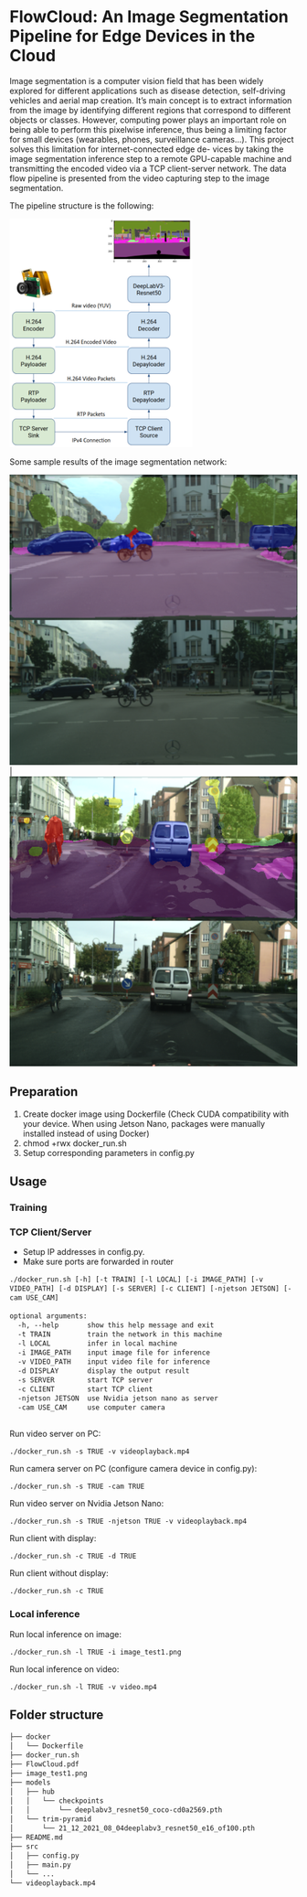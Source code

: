 # FlowCloud: An Image Segmentation Pipeline for Edge Devices in the Cloud

Image segmentation is a computer vision field that
has been widely explored for different applications such as disease
detection, self-driving vehicles and aerial map creation. It’s main
concept is to extract information from the image by identifying
different regions that correspond to different objects or classes.
However, computing power plays an important role on being able
to perform this pixelwise inference, thus being a limiting factor
for small devices (wearables, phones, surveillance cameras...).
This project solves this limitation for internet-connected edge de-
vices by taking the image segmentation inference step to a remote
GPU-capable machine and transmitting the encoded video via a
TCP client-server network. The data flow pipeline is presented
from the video capturing step to the image segmentation.

The pipeline structure is the following:

<img src="https://github.com/Dcasadoherraez/cloud-image-segmentation/blob/main/media/pipeline.png" alt="Structure of the pipeline" height="400"/>


Some sample results of the image segmentation network:

![](https://github.com/Dcasadoherraez/cloud-image-segmentation/blob/main/media/results1.png) | ![](https://github.com/Dcasadoherraez/cloud-image-segmentation/blob/main/media/results2.png)

## Preparation
1. Create docker image using Dockerfile (Check CUDA compatibility with your device. When using Jetson Nano, packages were manually installed instead of using Docker)
2. chmod +rwx docker_run.sh
3. Setup corresponding parameters in config.py

## Usage

### Training 

### TCP Client/Server

* Setup IP addresses in config.py.
* Make sure ports are forwarded in router
```
./docker_run.sh [-h] [-t TRAIN] [-l LOCAL] [-i IMAGE_PATH] [-v VIDEO_PATH] [-d DISPLAY] [-s SERVER] [-c CLIENT] [-njetson JETSON] [-cam USE_CAM]

optional arguments:
  -h, --help       show this help message and exit
  -t TRAIN         train the network in this machine
  -l LOCAL         infer in local machine
  -i IMAGE_PATH    input image file for inference
  -v VIDEO_PATH    input video file for inference
  -d DISPLAY       display the output result
  -s SERVER        start TCP server
  -c CLIENT        start TCP client
  -njetson JETSON  use Nvidia jetson nano as server
  -cam USE_CAM     use computer camera


```

Run video server on PC:
```
./docker_run.sh -s TRUE -v videoplayback.mp4
```

Run camera server on PC (configure camera device in config.py):
```
./docker_run.sh -s TRUE -cam TRUE
```

Run video server on Nvidia Jetson Nano:
```
./docker_run.sh -s TRUE -njetson TRUE -v videoplayback.mp4
```

Run client with display:
```
./docker_run.sh -c TRUE -d TRUE
```

Run client without display:
```
./docker_run.sh -c TRUE
```

### Local inference

Run local inference on image:
```
./docker_run.sh -l TRUE -i image_test1.png
```

Run local inference on video:
```
./docker_run.sh -l TRUE -v video.mp4
```

## Folder structure
```
├── docker
│   └── Dockerfile
├── docker_run.sh
├── FlowCloud.pdf
├── image_test1.png
├── models
│   ├── hub
│   │   └── checkpoints
│   │       └── deeplabv3_resnet50_coco-cd0a2569.pth
│   └── trim-pyramid
│       └── 21_12_2021_08_04deeplabv3_resnet50_e16_of100.pth
├── README.md
├── src
│   ├── config.py
│   ├── main.py
│   └── ...
└── videoplayback.mp4
```

